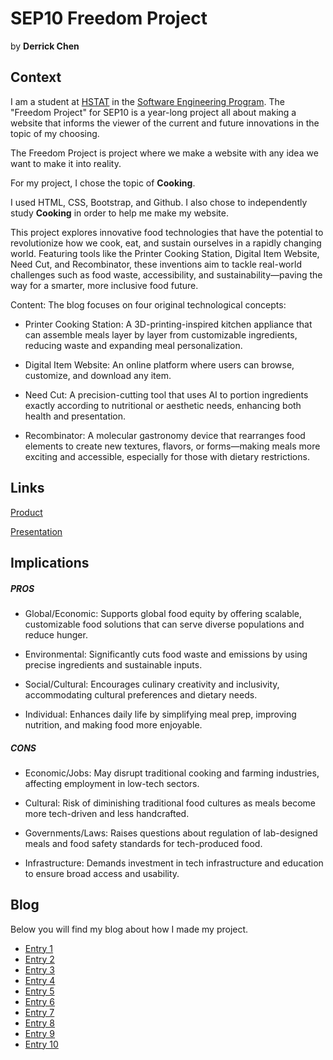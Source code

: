 # SEP10 Freedom Project
by **Derrick Chen**

## Context
I am a student at [HSTAT](https://www.hstat.org/) in the [Software Engineering Program](https://hstatsep.github.io/). The "Freedom Project" for SEP10 is a year-long project all about making a website that informs the viewer of the current and future innovations in the topic of my choosing.

The Freedom Project is project where we make a website with any idea we want to make it into reality.

For my project, I chose the topic of **Cooking**. 

I used HTML, CSS, Bootstrap, and Github. I also chose to independently study **Cooking** in order to help me make my website.



This project explores innovative food technologies that have the potential to revolutionize how we cook, eat, and sustain ourselves in a rapidly changing world. Featuring tools like the Printer Cooking Station, Digital Item Website, Need Cut, and Recombinator, these inventions aim to tackle real-world challenges such as food waste, accessibility, and sustainability—paving the way for a smarter, more inclusive food future.

Content:
The blog focuses on four original technological concepts:

* Printer Cooking Station: A 3D-printing-inspired kitchen appliance that can assemble meals layer by layer from customizable ingredients, reducing waste and expanding meal personalization.

* Digital Item Website: An online platform where users can browse, customize, and download any item.

* Need Cut: A precision-cutting tool that uses AI to portion ingredients exactly according to nutritional or aesthetic needs, enhancing both health and presentation.

* Recombinator: A molecular gastronomy device that rearranges food elements to create new textures, flavors, or forms—making meals more exciting and accessible, especially for those with dietary restrictions.
## Links

[Product](https://derrickc1170.github.io/sep10-freedom-project/)

[Presentation](https://docs.google.com/presentation/d/1XudTXn1mK2YmGlp3EvvYRWNM_aZxjj2JPfpKs6YffIs/edit?slide=id.g3052e20a456_0_30#slide=id.g3052e20a456_0_30)

## Implications
##### PROS
* Global/Economic: Supports global food equity by offering scalable, customizable food solutions that can serve diverse populations and reduce hunger.

* Environmental: Significantly cuts food waste and emissions by using precise ingredients and sustainable inputs.

* Social/Cultural: Encourages culinary creativity and inclusivity, accommodating cultural preferences and dietary needs.

* Individual: Enhances daily life by simplifying meal prep, improving nutrition, and making food more enjoyable.

##### CONS
* Economic/Jobs: May disrupt traditional cooking and farming industries, affecting employment in low-tech sectors.

* Cultural: Risk of diminishing traditional food cultures as meals become more tech-driven and less handcrafted.

* Governments/Laws: Raises questions about regulation of lab-designed meals and food safety standards for tech-produced food.

* Infrastructure: Demands investment in tech infrastructure and education to ensure broad access and usability.





## Blog
Below you will find my blog about how I made my project.

* [Entry 1](blog/entry01.md)
* [Entry 2](blog/entry02.md)
* [Entry 3](blog/entry03.md)
* [Entry 4](blog/entry04.md)
* [Entry 5](blog/entry05.md)
* [Entry 6](blog/entry06.md)
* [Entry 7](blog/entry07.md)
* [Entry 8](blog/entry08.md)
* [Entry 9](blog/entry09.md)
* [Entry 10](blog/entry10.md)
